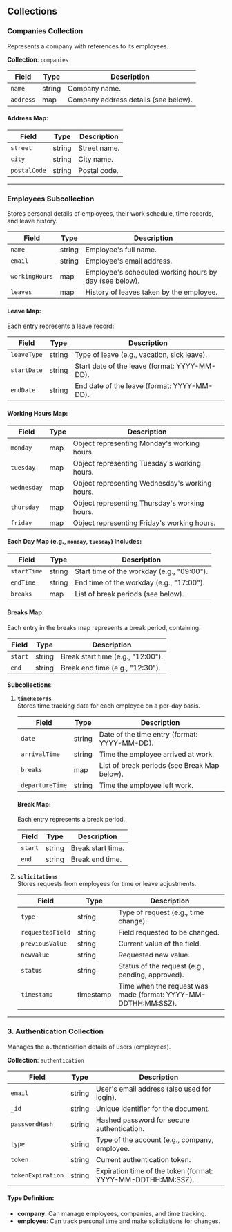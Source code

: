 ## Collections

### **Companies Collection**
Represents a company with references to its employees.

**Collection**: `companies`

| Field      | Type  | Description                                |
|------------|-------|--------------------------------------------|
| `name`     | string | Company name.                             |
| `address`  | map    | Company address details (see below).      |

#### Address Map:
| Field       | Type    | Description                              |
|-------------|---------|------------------------------------------|
| `street`    | string  | Street name.                             |
| `city`      | string  | City name.                               |
| `postalCode`| string  | Postal code.                             |

---

### **Employees Subcollection**
Stores personal details of employees, their work schedule, time records, and leave history.

| Field         | Type  | Description                                     |
|---------------|-------|-------------------------------------------------|
| `name`        | string| Employee's full name.                           |
| `email`       | string| Employee's email address.                       |
| `workingHours`| map   | Employee's scheduled working hours by day (see below). |
| `leaves`      | map   | History of leaves taken by the employee.        |

#### Leave Map:
Each entry represents a leave record:

| Field         | Type    | Description                                       |
|---------------|---------|---------------------------------------------------|
| `leaveType`   | string  | Type of leave (e.g., vacation, sick leave).       |
| `startDate`   | string  | Start date of the leave (format: YYYY-MM-DD).     |
| `endDate`     | string  | End date of the leave (format: YYYY-MM-DD).       |

#### Working Hours Map:
| Field         | Type    | Description                                |
|---------------|---------|--------------------------------------------|
| `monday`      | map     | Object representing Monday's working hours.|
| `tuesday`     | map     | Object representing Tuesday's working hours. |
| `wednesday`   | map     | Object representing Wednesday's working hours. |
| `thursday`    | map     | Object representing Thursday's working hours. |
| `friday`      | map     | Object representing Friday's working hours. |

#### Each **Day Map** (e.g., `monday`, `tuesday`) includes:

| Field        | Type   | Description                                        |
|--------------|--------|----------------------------------------------------|
| `startTime`  | string | Start time of the workday (e.g., "09:00").         |
| `endTime`    | string | End time of the workday (e.g., "17:00").           |
| `breaks`     | map    | List of break periods (see below).                 |

#### Breaks Map:
Each entry in the breaks map  represents a break period, containing:

| Field   | Type   | Description                        |
|---------|--------|------------------------------------|
| `start` | string | Break start time (e.g., "12:00"). |
| `end`   | string | Break end time (e.g., "12:30").   |

**Subcollections**:

1. **`timeRecords`**  
   Stores time tracking data for each employee on a per-day basis.

   | Field          | Type    | Description                                       |
   |----------------|---------|---------------------------------------------------|
   | `date`         | string  | Date of the time entry (format: YYYY-MM-DD).      |
   | `arrivalTime`  | string  | Time the employee arrived at work.                |
   | `breaks`       | map     | List of break periods (see Break Map below).    |
   | `departureTime`| string  | Time the employee left work.                      |

   #### Break Map:
   Each entry represents a break period.

   | Field         | Type    | Description                                       |
   |---------------|---------|---------------------------------------------------|
   | `start`       | string  | Break start time.                                 |
   | `end`         | string  | Break end time.                                   |

2. **`solicitations`**  
   Stores requests from employees for time or leave adjustments.

   | Field            | Type    | Description                                       |
   |------------------|---------|---------------------------------------------------|
   | `type`           | string  | Type of request (e.g., time change).              |
   | `requestedField` | string  | Field requested to be changed.                    |
   | `previousValue`  | string  | Current value of the field.                       |
   | `newValue`       | string  | Requested new value.                              |
   | `status`         | string  | Status of the request (e.g., pending, approved).  |
   | `timestamp`      | timestamp  | Time when the request was made (format: YYYY-MM-DDTHH:MM:SSZ). |

---

### 3. **Authentication Collection**
Manages the authentication details of users (employees).

**Collection**: `authentication`

| Field            | Type    | Description                                         |
|------------------|---------|-----------------------------------------------------|
| `email`          | string  | User's email address (also used for login).         |
| `_id`     | string  | Unique identifier for the document.                 |
| `passwordHash`   | string  | Hashed password for secure authentication.          |
| `type`           | string  | Type of the account (e.g., company, employee. |
| `token`          | string  | Current authentication token.                       |
| `tokenExpiration`| string  | Expiration time of the token (format: YYYY-MM-DDTHH:MM:SSZ). |

#### Type Definition:
- **company**: Can manage employees, companies, and time tracking.
- **employee**: Can track personal time and make solicitations for changes.
